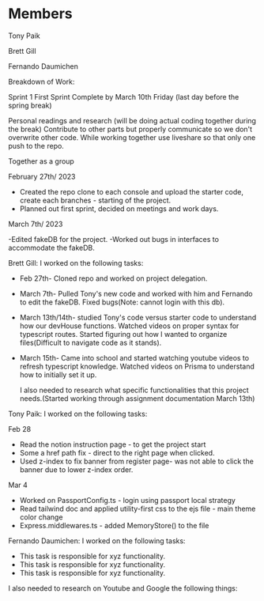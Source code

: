 # Members

Tony Paik

Brett Gill

Fernando Daumichen

Breakdown of Work:

Sprint 1 First Sprint Complete by March 10th Friday (last day before the spring break)

Personal readings and research (will be doing actual coding together during the break)
Contribute to other parts but properly communicate so we don't overwrite other code. While working together use liveshare so that only one push to the repo.

Together as a group

February 27th/ 2023

- Created the repo clone to each console and upload the starter code, create each branches - starting of the project.
- Planned out first sprint, decided on meetings and work days.

March 7th/ 2023

-Edited fakeDB for the project.
-Worked out bugs in interfaces to accommodate the fakeDB.

Brett Gill: I worked on the following tasks:

- Feb 27th- Cloned repo and worked on project delegation.
- March 7th- Pulled Tony's new code and worked with him and Fernando to edit the fakeDB. Fixed bugs(Note: cannot login with this db).
- March 13th/14th- studied Tony's code versus starter code to understand how our devHouse functions. Watched videos on proper syntax for typescript routes. Started figuring out how I wanted to organize files(Difficult to navigate code as it stands).
- March 15th- Came into school and started watching youtube videos to refresh typescript knowledge. Watched videos on Prisma to understand how to initially set it up.

  I also needed to research what specific functionalities that this project needs.(Started working through assignment documentation March 13th)

Tony Paik: I worked on the following tasks:

Feb 28

- Read the notion instruction page - to get the project start
- Some a href path fix - direct to the right page when clicked.
- Used z-index to fix banner from register page- was not able to click the banner due to lower z-index order.

Mar 4

- Worked on PassportConfig.ts - login using passport local strategy
- Read tailwind doc and applied utility-first css to the ejs file - main theme color change
- Express.middlewares.ts - added MemoryStore() to the file

Fernando Daumichen: I worked on the following tasks:

- This task is responsible for xyz functionality.
- This task is responsible for xyz functionality.
- This task is responsible for xyz functionality.

I also needed to research on Youtube and Google the following things:
